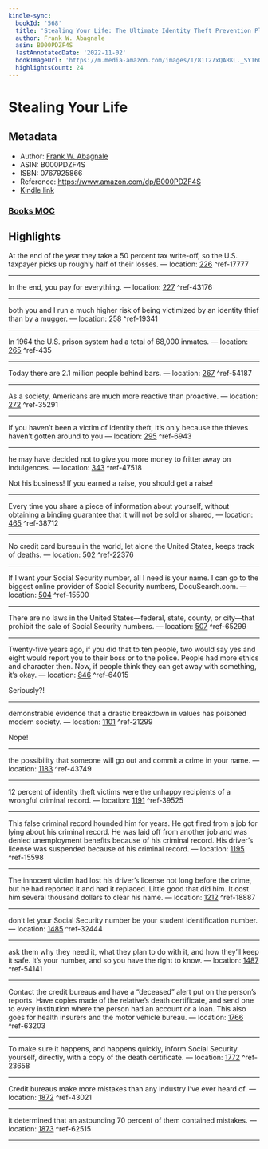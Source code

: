 ```yaml
---
kindle-sync:
  bookId: '568'
  title: 'Stealing Your Life: The Ultimate Identity Theft Prevention Plan'
  author: Frank W. Abagnale
  asin: B000PDZF4S
  lastAnnotatedDate: '2022-11-02'
  bookImageUrl: 'https://m.media-amazon.com/images/I/81T27xQARKL._SY160.jpg'
  highlightsCount: 24
---
```

# Stealing Your Life
## Metadata
* Author: [Frank W. Abagnale](https://www.amazon.comundefined)
* ASIN: B000PDZF4S
* ISBN: 0767925866
* Reference: https://www.amazon.com/dp/B000PDZF4S
* [Kindle link](kindle://book?action=open&asin=B000PDZF4S)

### [Books MOC](Books%20MOC.md)
## Highlights
At the end of the year they take a 50 percent tax write-off, so the U.S. taxpayer picks up roughly half of their losses. — location: [226](kindle://book?action=open&asin=B000PDZF4S&location=226) ^ref-17777

---
In the end, you pay for everything. — location: [227](kindle://book?action=open&asin=B000PDZF4S&location=227) ^ref-43176

---
both you and I run a much higher risk of being victimized by an identity thief than by a mugger. — location: [258](kindle://book?action=open&asin=B000PDZF4S&location=258) ^ref-19341

---
In 1964 the U.S. prison system had a total of 68,000 inmates. — location: [265](kindle://book?action=open&asin=B000PDZF4S&location=265) ^ref-435

---
Today there are 2.1 million people behind bars. — location: [267](kindle://book?action=open&asin=B000PDZF4S&location=267) ^ref-54187

---
As a society, Americans are much more reactive than proactive. — location: [272](kindle://book?action=open&asin=B000PDZF4S&location=272) ^ref-35291

---
If you haven’t been a victim of identity theft, it’s only because the thieves haven’t gotten around to you — location: [295](kindle://book?action=open&asin=B000PDZF4S&location=295) ^ref-6943

---
he may have decided not to give you more money to fritter away on indulgences. — location: [343](kindle://book?action=open&asin=B000PDZF4S&location=343) ^ref-47518

Not his business! If you earned a raise, you should get a raise!

---
Every time you share a piece of information about yourself, without obtaining a binding guarantee that it will not be sold or shared, — location: [465](kindle://book?action=open&asin=B000PDZF4S&location=465) ^ref-38712

---
No credit card bureau in the world, let alone the United States, keeps track of deaths. — location: [502](kindle://book?action=open&asin=B000PDZF4S&location=502) ^ref-22376

---
If I want your Social Security number, all I need is your name. I can go to the biggest online provider of Social Security numbers, DocuSearch.com. — location: [504](kindle://book?action=open&asin=B000PDZF4S&location=504) ^ref-15500

---
There are no laws in the United States—federal, state, county, or city—that prohibit the sale of Social Security numbers. — location: [507](kindle://book?action=open&asin=B000PDZF4S&location=507) ^ref-65299

---
Twenty-five years ago, if you did that to ten people, two would say yes and eight would report you to their boss or to the police. People had more ethics and character then. Now, if people think they can get away with something, it’s okay. — location: [846](kindle://book?action=open&asin=B000PDZF4S&location=846) ^ref-64015

Seriously?!

---
demonstrable evidence that a drastic breakdown in values has poisoned modern society. — location: [1101](kindle://book?action=open&asin=B000PDZF4S&location=1101) ^ref-21299

Nope!

---
the possibility that someone will go out and commit a crime in your name. — location: [1183](kindle://book?action=open&asin=B000PDZF4S&location=1183) ^ref-43749

---
12 percent of identity theft victims were the unhappy recipients of a wrongful criminal record. — location: [1191](kindle://book?action=open&asin=B000PDZF4S&location=1191) ^ref-39525

---
This false criminal record hounded him for years. He got fired from a job for lying about his criminal record. He was laid off from another job and was denied unemployment benefits because of his criminal record. His driver’s license was suspended because of his criminal record. — location: [1195](kindle://book?action=open&asin=B000PDZF4S&location=1195) ^ref-15598

---
The innocent victim had lost his driver’s license not long before the crime, but he had reported it and had it replaced. Little good that did him. It cost him several thousand dollars to clear his name. — location: [1212](kindle://book?action=open&asin=B000PDZF4S&location=1212) ^ref-18887

---
don’t let your Social Security number be your student identification number. — location: [1485](kindle://book?action=open&asin=B000PDZF4S&location=1485) ^ref-32444

---
ask them why they need it, what they plan to do with it, and how they’ll keep it safe. It’s your number, and so you have the right to know. — location: [1487](kindle://book?action=open&asin=B000PDZF4S&location=1487) ^ref-54141

---
Contact the credit bureaus and have a “deceased” alert put on the person’s reports. Have copies made of the relative’s death certificate, and send one to every institution where the person had an account or a loan. This also goes for health insurers and the motor vehicle bureau. — location: [1766](kindle://book?action=open&asin=B000PDZF4S&location=1766) ^ref-63203

---
To make sure it happens, and happens quickly, inform Social Security yourself, directly, with a copy of the death certificate. — location: [1772](kindle://book?action=open&asin=B000PDZF4S&location=1772) ^ref-23658

---
Credit bureaus make more mistakes than any industry I’ve ever heard of. — location: [1872](kindle://book?action=open&asin=B000PDZF4S&location=1872) ^ref-43021

---
it determined that an astounding 70 percent of them contained mistakes. — location: [1873](kindle://book?action=open&asin=B000PDZF4S&location=1873) ^ref-62515

---

